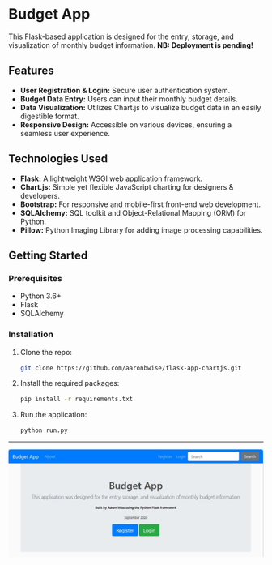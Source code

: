 # Budget App

This Flask-based application is designed for the entry, storage, and visualization of monthly budget information.
**NB: Deployment is pending!**

## Features

- **User Registration & Login:** Secure user authentication system.
- **Budget Data Entry:** Users can input their monthly budget details.
- **Data Visualization:** Utilizes Chart.js to visualize budget data in an easily digestible format.
- **Responsive Design:** Accessible on various devices, ensuring a seamless user experience.

## Technologies Used

- **Flask:** A lightweight WSGI web application framework.
- **Chart.js:** Simple yet flexible JavaScript charting for designers & developers.
- **Bootstrap:** For responsive and mobile-first front-end web development.
- **SQLAlchemy:** SQL toolkit and Object-Relational Mapping (ORM) for Python.
- **Pillow:** Python Imaging Library for adding image processing capabilities.

## Getting Started

### Prerequisites

- Python 3.6+
- Flask
- SQLAlchemy

### Installation

1. Clone the repo:
   ```sh
   git clone https://github.com/aaronbwise/flask-app-chartjs.git
   ```
2. Install the required packages:
   ```sh
   pip install -r requirements.txt
   ```
3. Run the application:
   ```sh
   python run.py
   ```

---

![alt text](https://github.com/aaronbwise/flask-app-chartjs/blob/main/landing_page.jpg)
